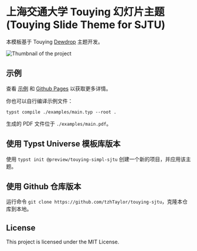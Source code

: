 # 上海交通大学 Touying 幻灯片主题 (Touying Slide Theme for SJTU)

本模板基于 Touying [Dewdrop](https://github.com/touying-typ/touying/blob/main/themes/dewdrop.typ) 主题开发。

![Thumbnail of the project](https://github.com/tzhTaylor/touying-sjtu/blob/main/thumbnail.png)

## 示例

查看 [示例](examples) 和 [Github Pages](https://tzhtaylor.github.io/touying-sjtu) 以获取更多详情。

你也可以自行编译示例文件：

```console
typst compile ./examples/main.typ --root .
```

生成的 PDF 文件位于 `./examples/main.pdf`。

## 使用 Typst Universe 模板库版本

使用 `typst init @preview/touying-simpl-sjtu` 创建一个新的项目，并应用该主题。

## 使用 Github 仓库版本

运行命令 `git clone https://github.com/tzhTaylor/touying-sjtu`，克隆本仓库到本地。

## License

This project is licensed under the MIT License.
